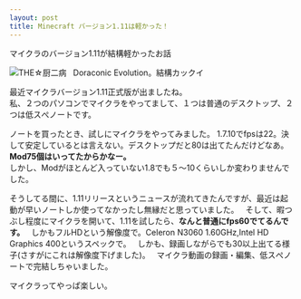```yaml
---
layout: post
title: Minecraft バージョン1.11は軽かった！
---
```


マイクラのバージョン1.11が結構軽かったお話

![THE☆厨二病](http://i.imgur.com/UhJlsC3.png "THE☆厨二病")  
Doraconic Evolution。結構カックイ

<script src="http://adm.shinobi.jp/s/ac98ee5447737acd66f3abf9f3fde1a2"></script>
 
最近マイクラバージョン1.11正式版が出ましたね。  
私、２つのパソコンでマイクラをやってまして、１つは普通のデスクトップ、２つは低スぺノートです。

ノートを買ったとき、試しにマイクラをやってみました。
1.7.10でfpsは22。決して安定しているとは言えない。デスクトップだと80は出てたんだけどなあ。  
**Mod75個はいってたからかなー。**  
しかし、Modがほとんど入っていない1.8でも５～10くらいしか変わりませんでした。

そうしてる間に、1.11リリースというニュースが流れてきたんですが、最近は起動が早いノートしか使ってなかったし無縁だと思っていました。  
そして、暇つぶし程度にマイクラを開いて、1.11を試したら、**なんと普通にfps60でてるんです。**  
しかもフルHDという解像度で。Celeron N3060 1.60GHz,Intel HD Graphics 400というスペックで。  
しかも、録画しながらでも30以上出てる様子(さすがにこれは解像度下げました)。  
マイクラ動画の録画・編集、低スぺノートで完結しちゃいました。

<script src="http://adm.shinobi.jp/s/ac98ee5447737acd66f3abf9f3fde1a2"></script>

マイクラってやっぱ楽しい。
